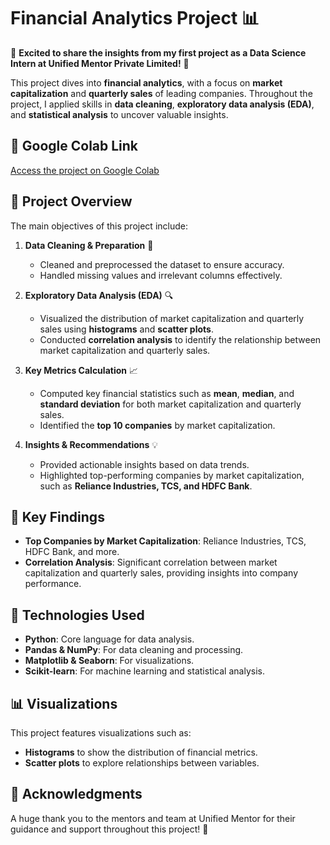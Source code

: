 # Financial Analytics Project 📊

🚀 **Excited to share the insights from my first project as a Data Science Intern at Unified Mentor Private Limited!** 🌟

This project dives into **financial analytics**, with a focus on **market capitalization** and **quarterly sales** of leading companies. Throughout the project, I applied skills in **data cleaning**, **exploratory data analysis (EDA)**, and **statistical analysis** to uncover valuable insights.

## 🔗 Google Colab Link

[Access the project on Google Colab](https://colab.research.google.com/drive/1QZVmFvnZqjUeJVBJsguVG41H8yBtNd4C?usp=sharing)

## 📝 Project Overview

The main objectives of this project include:

1. **Data Cleaning & Preparation** 🧹  
   - Cleaned and preprocessed the dataset to ensure accuracy.
   - Handled missing values and irrelevant columns effectively.

2. **Exploratory Data Analysis (EDA)** 🔍  
   - Visualized the distribution of market capitalization and quarterly sales using **histograms** and **scatter plots**.
   - Conducted **correlation analysis** to identify the relationship between market capitalization and quarterly sales.

3. **Key Metrics Calculation** 📈  
   - Computed key financial statistics such as **mean**, **median**, and **standard deviation** for both market capitalization and quarterly sales.
   - Identified the **top 10 companies** by market capitalization.

4. **Insights & Recommendations** 💡  
   - Provided actionable insights based on data trends.
   - Highlighted top-performing companies by market capitalization, such as **Reliance Industries, TCS, and HDFC Bank**.

## 🔑 Key Findings

- **Top Companies by Market Capitalization**: Reliance Industries, TCS, HDFC Bank, and more.
- **Correlation Analysis**: Significant correlation between market capitalization and quarterly sales, providing insights into company performance.

## 🚀 Technologies Used

- **Python**: Core language for data analysis.
- **Pandas & NumPy**: For data cleaning and processing.
- **Matplotlib & Seaborn**: For visualizations.
- **Scikit-learn**: For machine learning and statistical analysis.

## 📊 Visualizations

This project features visualizations such as:

- **Histograms** to show the distribution of financial metrics.
- **Scatter plots** to explore relationships between variables.

## 🤝 Acknowledgments

A huge thank you to the mentors and team at Unified Mentor for their guidance and support throughout this project! 🙏

